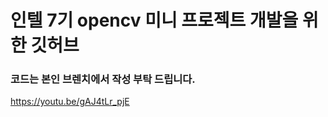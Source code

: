 # 인텔 7기 opencv 미니 프로젝트 개발을 위한 깃허브 #
### 코드는 본인 브렌치에서 작성 부탁 드립니다. ###


https://youtu.be/gAJ4tLr_pjE
